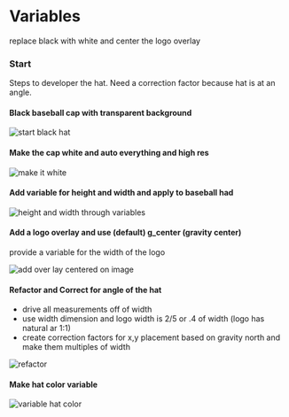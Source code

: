 # Variables

replace black with white
and center the logo overlay

### Start

Steps to developer the hat.  Need a correction factor because hat is at an angle.

#### Black baseball cap with transparent background
![start black hat](https://res.cloudinary.com/picturecloud7/image/upload//baseball-hat.png)

#### Make the cap white and auto everything and high res
![make it white](https://res.cloudinary.com/picturecloud7/image/upload/e_replace_color:ffffff:30:111111,dpr_2.0,f_auto,q_auto/baseball-cap)

#### Add variable for height and width and apply to baseball had
![height and width through variables](https://res.cloudinary.com/picturecloud7/image/upload/$horizontal_500,$vertical_500,h_$vertical,w_$horizontal,c_fit,e_replace_color:ffffff:30:111111,dpr_2.0,f_auto,q_auto/baseball-cap)

#### Add a logo overlay and use (default) g_center (gravity center) 
provide a variable for the width of the logo

![add over lay centered on image](https://res.cloudinary.com/picturecloud7/image/upload/$horizontal_500,$vertical_500,$logowidth_200,w_$horizontal,h_$vertical,c_fit,e_replace_color:ffffff:30:111111,dpr_2.0,f_auto,q_auto/l_logo-big,c_scale,w_$logowidth,g_center,f_auto,q_auto/baseball-hat)

#### Refactor and Correct for angle of the hat
* drive all measurements off of width
* use width dimension and logo width is 2/5 or .4 of width (logo has natural ar 1:1)
* create correction factors for x,y placement based on gravity north and make them multiples of width

![refactor](https://res.cloudinary.com/picturecloud7/image/upload/$width_500,$correctx_0.04,$correcty_0.1,$logoscalar_0.4/c_scale,w_$width/c_fit,g_north,l_logo-big,w_$width_mul_$logoscalar,x_$width_mul_$correctx,y_$width_mul_$correcty,f_auto,q_auto/dpr_2.0,e_replace_color:ffffff:30:111111,f_auto,q_auto/baseball-cap)

#### Make hat color variable

![variable hat color](https://res.cloudinary.com/picturecloud7/image/upload/$width_500,$correctx_0.04,$correcty_0.1,$logoscalar_0.4,$color_!ffffff!/c_scale,w_$width/c_fit,g_north,l_logo-big,w_$width_mul_$logoscalar,x_$width_mul_$correctx,y_$width_mul_$correcty,f_auto,q_auto/dpr_2.0,e_replace_color:$color:30:111111,f_auto,q_auto/baseball-cap)




